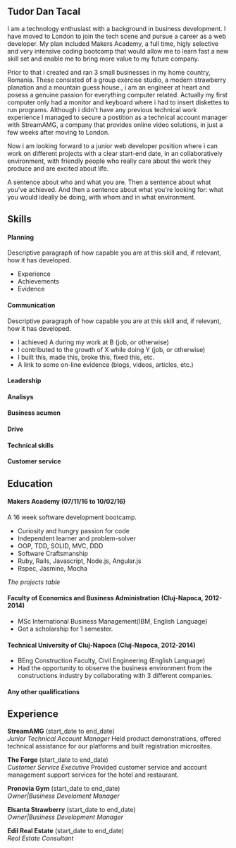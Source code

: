 ## Tudor Dan Tacal

I am a technology enthusiast with a background in business development.  I have moved to London to join the tech scene and pursue a career as a web developer. My plan included Makers Academy, a full time, higly selective and very intensive coding bootcamp that would allow me to learn fast a new skill set and enable me to bring more value to my future company.    

Prior to that i created and ran 3 small businesses in my home country, Romania. These consisted of a group exercise studio, a modern strawberry planation and a mountain guess house., i am an engineer at heart and posess a genuine passion for everything computer related. Actually my first computer only had a monitor and keyboard where i had to insert diskettes to run programs.  Although i didn't have any previous technical work experience I managed to secure a postition as a technical account manager with StreamAMG, a company that provides online video solutions, in just a few weeks after moving to London. 

Now i am looking forward to a junior web developer position where i can work on different projects with a clear start-end date, in an collaboratively environment, with friendly people who really care about the work they produce and are excited about life.

A sentence about who and what you are. Then a sentence about what you've achieved. And then a sentence about what you're looking for: what you would ideally be doing, with whom and in what environment.

## Skills

#### Planning

Descriptive paragraph of how capable you are at this skill and, if relevant, how it has developed.

- Experience
- Achievements
- Evidence

#### Communication

Descriptive paragraph of how capable you are at this skill and, if relevant, how it has developed.

- I achieved A during my work at B (job, or otherwise)
- I contributed to the growth of X while doing Y (job, or otherwise)
- I built this, made this, broke this, fixed this, etc.
- A link to some on-line evidence (blogs, videos, articles, etc.)

#### Leadership
#### Analisys
#### Business acumen
#### Drive
#### Technical skills
#### Customer service

## Education

#### Makers Academy (07/11/16 to 10/02/16)

A 16 week software development bootcamp.

- Curiosity and hungry passion for code
- Independent learner and problem-solver
- OOP, TDD, SOLID, MVC, DDD
- Software Craftsmanship
- Ruby, Rails, Javascript, Node.js, Angular.js
- Rspec, Jasmine, Mocha

*The projects table* 

#### Faculty of Economics and Business Administration (Cluj-Napoca, 2012-2014)

* MSc International Business Management(IBM, English Language)
* Got a scholarship for 1 semester.

#### Technical University of Cluj-Napoca (Cluj-Napoca, 2012-2014)

* BEng Construction Faculty, Civil Engineering (English Language)
* Had the opportunity to observe the business environment from the constructions industry by collaborating with 3 different companies.

#### Any other qualifications

## Experience

**StreamAMG** (start_date to end_date)    
*Junior Technical Account Manager*
Held product demonstrations, offered technical assistance for our platforms and built registration microsites.

**The Forge** (start_date to end_date)   
*Customer Service Executive*
Provided customer service and account management support services for the hotel and restaurant. 

**Pronovia Gym** (start_date to end_date)   
*Owner|Business Develoment Manager*

**Elsanta Strawberry** (start_date to end_date)   
*Owner|Business Development Manager*

**Edil Real Estate** (start_date to end_date)   
*Real Estate Consultant*
